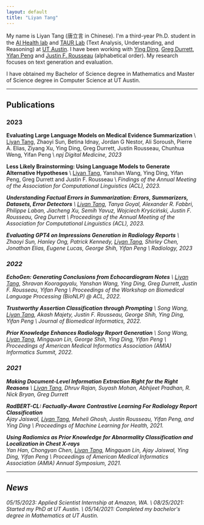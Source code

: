 ```yaml
---
layout: default
title: "Liyan Tang"
---
```


My name is Liyan Tang (唐立言 in Chinese). I'm a third-year Ph.D. student in the [AI Health lab](https://aihealth.ischool.utexas.edu) and [TAUR Lab](https://taur.cs.utexas.edu) (Text Analysis, Understanding, and Reasoning) at [UT Austin](https://www.utexas.edu/). I have been working with [Ying Ding](https://yingding.ischool.utexas.edu), [Greg Durrett](https://www.cs.utexas.edu/~gdurrett/), [Yifan Peng](https://pengyifan.com) and [Justin F. Rousseau](https://dellmed.utexas.edu/directory/justin-rousseau) (alphabetical order). My research focuses on text generation and evaluation.

I have obtained my Bachelor of Science degree in Mathematics and Master of Science degree in Computer Science at UT Austin.

---


## Publications

### 2023

**Evaluating Large Language Models on Medical Evidence Summarization** [<i class="fa-solid fa-file"></i>](https://www.nature.com/articles/s41746-023-00896-7) \\
<u>Liyan Tang</u>, Zhaoyi Sun, Betina Idnay, Jordan G Nestor, Ali Soroush, Pierre A. Elias, Ziyang Xu, Ying Ding, Greg Durrett, Justin Rousseau, Chunhua Weng, Yifan Peng \\
<em>npj Digital Medicine, 2023</em>


**Less Likely Brainstorming: Using Language Models to Generate Alternative Hypotheses** [<i class="fa-solid fa-file"></i>](https://aclanthology.org/2023.findings-acl.794.pdf)\\
<u>Liyan Tang</u>, Yanshan Wang, Ying Ding, Yifan Peng, Greg Durrett and Justin F. Rousseau \\
<em>Findings of the Annual Meeting of the Association for Computational Linguistics
(ACL), 2023.<em>


**Understanding Factual Errors in Summarization: Errors, Summarizers, Datasets, Error Detectors** [<i class="fa-solid fa-file"></i>](https://aclanthology.org/2023.acl-long.650.pdf) \\
<u>Liyan Tang</u>, Tanya Goyal, Alexander R. Fabbri, Philippe Laban, Jiacheng Xu, Semih Yavuz, Wojciech Kryściński, Justin F. Rousseau, Greg Durrett \\
<em>Proceedings of the Annual Meeting of the Association for Computational Linguistics (ACL), 2023.</em>


**Evaluating GPT4 on Impressions Generation in Radiology Reports** [<i class="fa-solid fa-file"></i>](https://pubs.rsna.org/doi/full/10.1148/radiol.231259) \\
Zhaoyi Sun, Hanley Ong, Patrick Kennedy, <u>Liyan Tang</u>, Shirley Chen, Jonathan Elias, Eugene Lucas, George Shih, Yifan Peng  \\
<em>Radiology, 2023<em>

### 2022

**EchoGen: Generating Conclusions from Echocardiogram Notes** [<i class="fa-solid fa-file"></i>](https://aclanthology.org/2022.bionlp-1.35.pdf) \\
<u>Liyan Tang</u>, Shravan Kooragayalu, Yanshan Wang, Ying Ding, Greg Durrett, Justin F. Rousseau, Yifan Peng \\
<em>Proceedings of the Workshop on Biomedical Language Processing (BioNLP) @ ACL, 2022</em>.

**Trustworthy Assertion Classification through Prompting** [<i class="fa-solid fa-file"></i>](https://www.sciencedirect.com/science/article/abs/pii/S1532046422001538?via%3Dihub) \\
Song Wang, <u>Liyan Tang</u>, Akash Majety, Justin F. Rousseau, George Shih, Ying Ding, Yifan Peng \\
<em>Journal of Biomedical Informatics, 2022</em>.

**Prior Knowledge Enhances Radiology Report Generation** [<i class="fa-solid fa-file"></i>](https://arxiv.org/pdf/2201.03761.pdf) \\
Song Wang, <u>Liyan Tang</u>, Mingquan Lin, George Shih, Ying Ding, Yifan Peng \\
<em>Proceedings of American Medical Informatics Association (AMIA) Informatics Summit, 2022.</em>


### 2021

**Making Document-Level Information Extraction Right for the Right Reasons** [<i class="fa-solid fa-file"></i>](https://arxiv.org/pdf/2110.07686.pdf) \\
<u>Liyan Tang</u>, Dhruv Rajan, Suyash Mohan, Abhijeet Pradhan, R. Nick Bryan, Greg Durrett


**RadBERT-CL: Factually-Aware Contrastive Learning For Radiology Report Classification** [<i class="fa-solid fa-file"></i>](https://arxiv.org/pdf/2110.15426.pdf)  
Ajay Jaiswal, <u>Liyan Tang</u>, Meheli Ghosh, Justin Rousseau, Yifan Peng, and Ying Ding \\
<em>Proceedings of Machine Learning for Health, 2021.</em>


**Using Radiomics as Prior Knowledge for Abnormality Classification and Localization in Chest X-rays** [<i class="fa-solid fa-file"></i>](https://arxiv.org/pdf/2011.12506.pdf)  
Yan Han, Chongyan Chen, <u>Liyan Tang</u>, Mingquan Lin, Ajay Jaiswal, Ying Ding, Yifan Peng \\
<em>Proceedings of American Medical Informatics Association (AMIA) Annual Symposium, 2021.</em>


<!-- In *Proceedings of the 2020 IEEE International Symposium on Performance Analysis of Systems and Software (ISPASS)*. 2020  
[[video]()] [[code]()] [[website]()] -->

<!-- [Complete Publications](./publications) -->

---

## News

05/15/2023: Applied Scientist Internship at Amazon, WA. \\
08/25/2021: Started my PhD at UT Austin. \\
05/14/2021: Completed my bachelor's degree in Mathematics at UT Austin.

<!-- [](https://) -->
